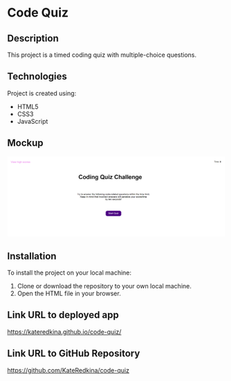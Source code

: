 # Code Quiz

## Description
This project is a timed coding quiz with multiple-choice questions.

## Technologies
Project is created using:
* HTML5
* CSS3
* JavaScript

## Mockup
![code-quiz](./assets/images/code-quiz.png)

## Installation
To install the project on your local machine:

1) Clone or download the repository to your own local machine.
2) Open the HTML file in your browser.

## Link URL to deployed app
https://kateredkina.github.io/code-quiz/

## Link URL to GitHub Repository
https://github.com/KateRedkina/code-quiz